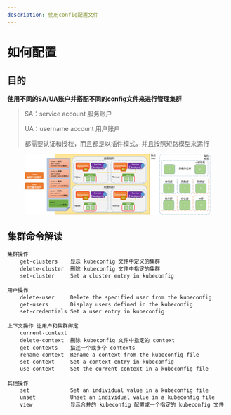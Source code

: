 ```yaml
---
description: 使用config配置文件
---
```


# 如何配置

## 目的

**使用不同的SA/UA账户并搭配不同的config文件来进行管理集群**

> SA：service account 服务账户
>
> UA：username account 用户账户
>
> 都需要认证和授权，而且都是以插件模式，并且按照短路模型来运行

<figure><img src="../../../.gitbook/assets/image (10) (1) (1) (1).png" alt=""><figcaption></figcaption></figure>

## 集群命令解读

```
集群操作
	get-clusters    显示 kubeconfig 文件中定义的集群
	delete-cluster  删除 kubeconfig 文件中指定的集群
	set-cluster     Set a cluster entry in kubeconfig
	
用户操作 
	delete-user     Delete the specified user from the kubeconfig
	get-users       Display users defined in the kubeconfig
	set-credentials Set a user entry in kubeconfig
	
上下文操作 让用户和集群绑定
	current-context 
	delete-context  删除 kubeconfig 文件中指定的 context
	get-contexts    描述一个或多个 contexts
	rename-context  Rename a context from the kubeconfig file
	set-context     Set a context entry in kubeconfig
	use-context     Set the current-context in a kubeconfig file
	
其他操作 
    set             Set an individual value in a kubeconfig file
    unset           Unset an individual value in a kubeconfig file	  
    view            显示合并的 kubeconfig 配置或一个指定的 kubeconfig 文件
```
